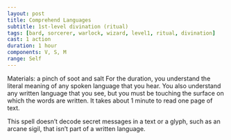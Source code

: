 ```yaml
---
layout: post
title: Comprehend Languages
subtitle: 1st-level divination (ritual)
tags: [bard, sorcerer, warlock, wizard, level1, ritual, divination]
cast: 1 action
duration: 1 hour
components: V, S, M
range: Self
---
```

Materials: a pinch of soot and salt
For the duration, you understand the literal meaning of any spoken language that you hear. You also understand any written language that you see, but you must be touching the surface on which the words are written. It takes about 1 minute to read one page of text.

This spell doesn’t decode secret messages in a text or a glyph, such as an arcane sigil, that isn’t part of a written language.